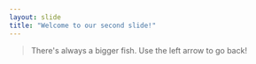 ```yaml
---
layout: slide
title: "Welcome to our second slide!"
---
```

>There's always a bigger fish.
Use the left arrow to go back!